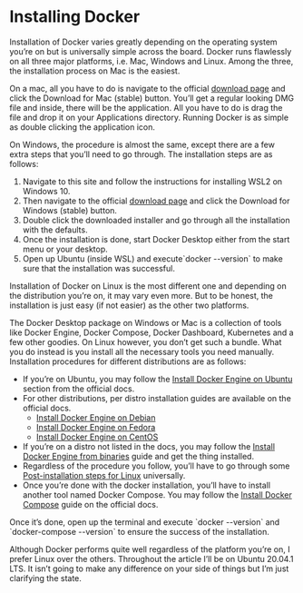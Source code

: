 # Installing Docker

Installation of Docker varies greatly depending on the operating system you’re on but is universally simple across the board. Docker runs flawlessly on all three major platforms, i.e. Mac, Windows and Linux. Among the three, the installation process on Mac is the easiest.  


On a mac, all you have to do is navigate to the official [download page](https://www.docker.com/products/docker-desktop) and click the Download for Mac \(stable\) button. You’ll get a regular looking DMG file and inside, there will be the application. All you have to do is drag the file and drop it on your Applications directory. Running Docker is as simple as double clicking the application icon.  


On Windows, the procedure is almost the same, except there are a few extra steps that you’ll need to go through. The installation steps are as follows:  


1. Navigate to this site and follow the instructions for installing WSL2 on Windows 10.
2. Then navigate to the official [download page](https://www.docker.com/products/docker-desktop) and click the Download for Windows \(stable\) button.
3. Double click the downloaded installer and go through all the installation with the defaults.
4. Once the installation is done, start Docker Desktop either from the start menu or your desktop.
5. Open up Ubuntu \(inside WSL\) and execute\`docker --version\` to make sure that the installation was successful.

Installation of Docker on Linux is the most different one and depending on the distribution you’re on, it may vary even more. But to be honest, the installation is just easy \(if not easier\) as the other two platforms.  


The Docker Desktop package on Windows or Mac is a collection of tools like Docker Engine, Docker Compose, Docker Dashboard, Kubernetes and a few other goodies. On Linux however, you don’t get such a bundle. What you do instead is you install all the necessary tools you need manually. Installation procedures for different distributions are as follows:

* If you’re on Ubuntu, you may follow the [Install Docker Engine on Ubuntu](https://docs.docker.com/engine/install/ubuntu/) section from the official docs.
* For other distributions, per distro installation guides are available on the official docs.
  * [Install Docker Engine on Debian](https://docs.docker.com/engine/install/debian/)
  * [Install Docker Engine on Fedora](https://docs.docker.com/engine/install/fedora/)
  * [Install Docker Engine on CentOS](https://docs.docker.com/engine/install/centos/)
* If you’re on a distro not listed in the docs, you may follow the [Install Docker Engine from binaries](https://docs.docker.com/engine/install/binaries/) guide and get the thing installed.
* Regardless of the procedure you follow, you’ll have to go through some [Post-installation steps for Linux](https://docs.docker.com/engine/install/linux-postinstall/) universally.
* Once you’re done with the docker installation, you’ll have to install another tool named Docker Compose. You may follow the [Install Docker Compose](https://docs.docker.com/compose/install/) guide on the official docs. 

Once it’s done, open up the terminal and execute \`docker --version\` and \`docker-compose --version\` to ensure the success of the installation.  


Although Docker performs quite well regardless of the platform you’re on, I prefer Linux over the others. Throughout the article I’ll be on Ubuntu 20.04.1 LTS. It isn’t going to make any difference on your side of things but I’m just clarifying the state.

